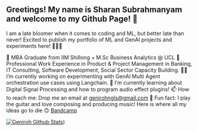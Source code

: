 <!-- Basic Bio Information -->

## Greetings! My name is Sharan Subrahmanyam and welcome to my Github Page! 🌌

I am a late bloomer when it comes to coding and ML, but better late than never! 
Excited to publish my portfolio of ML and GenAI projects and experiments here! 😬😬😬


👾 MBA Graduate from IIM Shillong + M.Sc Business Analytics @ UCL
🤖 Professional Work Experience in Product & Project Management in Banking, IT Consulting, Software Development, Social Sector Capacity Building.
🏋🏻 I’m currently working on experimenting with GenAI Multi Agent orchestration use cases using Langchain.
🌱 I’m currently learning about Digital Signal Processing and how to program audio effect plugins!
📫 How to reach me: Drop me an email at genirohngls@gmail.com
🔋 Fun fact: I play the guitar and love composing and producing music! Here is where all my ideas go to die 🙃 [Bandcamp](https://geniroh.bandcamp.com/)

[![Geniroh Github Stats](https://github-readme-stats.vercel.app/api?username=Geniroh-ai&count_private=true&show_icons=true&theme=dark&hide_rank=false)](https://github.com/anuraghazra/github-readme-stats))
